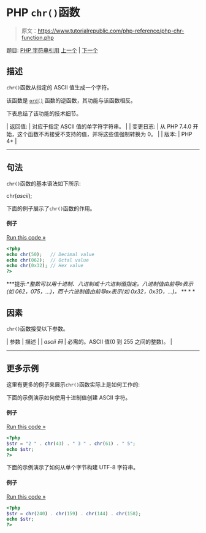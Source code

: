 # PHP `chr()`函数

> 原文：<https://www.tutorialrepublic.com/php-reference/php-chr-function.php>

题目: [PHP 字符串引用](php-string-functions.php) [上一个](php-chop-function.php) | [下一个](php-chunk-split-function.php)

## 描述

`chr()`函数从指定的 ASCII 值生成一个字符。

该函数是 [`ord()`](php-ord-function.php) 函数的逆函数，其功能与该函数相反。

下表总结了该功能的技术细节。

| 返回值: | 对应于指定 ASCII 值的单字符字符串。 |
| 变更日志: | 从 PHP 7.4.0 开始，这个函数不再接受不支持的值，并将这些值强制转换为 0。 |
| 版本: | PHP 4+ |

* * *

## 句法

`chr()`函数的基本语法如下所示:

chr(*ascii*);

下面的例子展示了`chr()`函数的作用。

#### 例子

[Run this code »](../codelab.php?topic=php&file=generate-a-character-from-ascii-value "Run this code to view the output")

```php
<?php
echo chr(50);   // Decimal value
echo chr(062);  // Octal value
echo chr(0x32); // Hex value
?>
```

 ***提示:**整数可以用十进制、八进制或十六进制值指定。八进制值由前导`0`表示(如 062，075，…)，而十六进制值由前导`0x`表示(如 0x32，0x3D，…)。*  ** * *

## 因素

`chr()`函数接受以下参数。

| 参数 | 描述 |
| *ascii 码* | 必需的。ASCII 值(0 到 255 之间的整数)。 |

* * *

## 更多示例

这里有更多的例子来展示`chr()`函数实际上是如何工作的:

下面的示例演示如何使用十进制值创建 ASCII 字符。

#### 例子

[Run this code »](../codelab.php?topic=php&file=create-ascii-characters-from-decimal-values "Run this code to view the output")

```php
<?php
$str = "2 " . chr(43) . " 3 " . chr(61) . " 5";
echo $str;
?>
```

下面的示例演示了如何从单个字节构建 UTF-8 字符串。

#### 例子

[Run this code »](../codelab.php?topic=php&file=build-utf-8-string-from-individual-bytes "Run this code to view the output")

```php
<?php
$str = chr(240) . chr(159) . chr(144) . chr(158);
echo $str;
?>
```

